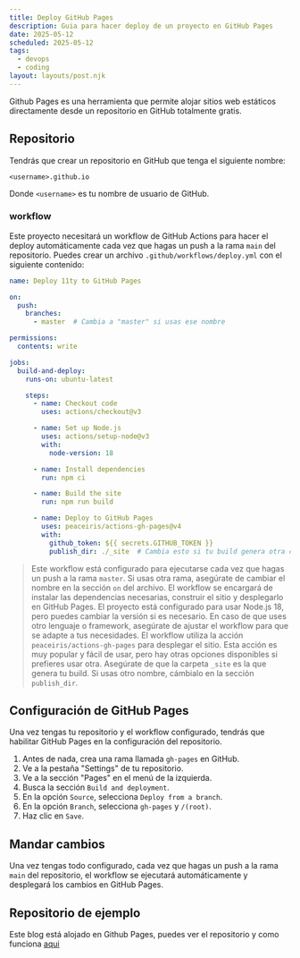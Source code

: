 ```yaml
---
title: Deploy GitHub Pages
description: Guia para hacer deploy de un proyecto en GitHub Pages
date: 2025-05-12
scheduled: 2025-05-12
tags:
  - devops
  - coding
layout: layouts/post.njk
---
```


Github Pages es una herramienta que permite alojar sitios web estáticos directamente desde un repositorio en GitHub totalmente gratis.

## Repositorio

Tendrás que crear un repositorio en GitHub que tenga el siguiente nombre:

```
<username>.github.io
```

Donde `<username>` es tu nombre de usuario de GitHub.

### workflow

Este proyecto necesitará un workflow de GitHub Actions para hacer el deploy automáticamente cada vez que hagas un push a la rama `main` del repositorio. Puedes crear un archivo `.github/workflows/deploy.yml` con el siguiente contenido:

```yaml
name: Deploy 11ty to GitHub Pages

on:
  push:
    branches:
      - master  # Cambia a "master" si usas ese nombre

permissions:
  contents: write

jobs:
  build-and-deploy:
    runs-on: ubuntu-latest

    steps:
      - name: Checkout code
        uses: actions/checkout@v3

      - name: Set up Node.js
        uses: actions/setup-node@v3
        with:
          node-version: 18

      - name: Install dependencies
        run: npm ci

      - name: Build the site
        run: npm run build

      - name: Deploy to GitHub Pages
        uses: peaceiris/actions-gh-pages@v4
        with:
          github_token: ${{ secrets.GITHUB_TOKEN }}
          publish_dir: ./_site  # Cambia esto si tu build genera otra carpeta
```

> Este workflow está configurado para ejecutarse cada vez que hagas un push a la rama `master`. Si usas otra rama, asegúrate de cambiar el nombre en la sección `on` del archivo.
> El workflow se encargará de instalar las dependencias necesarias, construir el sitio y desplegarlo en GitHub Pages.
> El proyecto está configurado para usar Node.js 18, pero puedes cambiar la versión si es necesario. En caso de que uses otro lenguaje o framework, asegúrate de ajustar el workflow para que se adapte a tus necesidades.
> El workflow utiliza la acción `peaceiris/actions-gh-pages` para desplegar el sitio. Esta acción es muy popular y fácil de usar, pero hay otras opciones disponibles si prefieres usar otra.
> Asegúrate de que la carpeta `_site` es la que genera tu build. Si usas otro nombre, cámbialo en la sección `publish_dir`.

## Configuración de GitHub Pages

Una vez tengas tu repositorio y el workflow configurado, tendrás que habilitar GitHub Pages en la configuración del repositorio.
1. Antes de nada, crea una rama llamada `gh-pages` en GitHub.
2. Ve a la pestaña "Settings" de tu repositorio.
3. Ve a la sección "Pages" en el menú de la izquierda.
4. Busca la sección `Build and deployment`.
5. En la opción `Source`, selecciona `Deploy from a branch`.
6. En la opción `Branch`, selecciona `gh-pages` y `/(root)`.
7. Haz clic en `Save`.

## Mandar cambios

Una vez tengas todo configurado, cada vez que hagas un push a la rama `main` del repositorio, el workflow se ejecutará automáticamente y desplegará los cambios en GitHub Pages.

## Repositorio de ejemplo

Este blog está alojado en Github Pages, puedes ver el repositorio y como funciona [aqui](https://github.com/datadiego/datadiego.github.io)